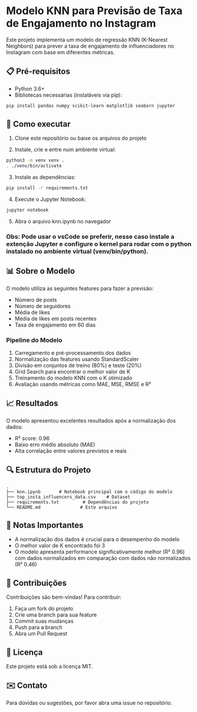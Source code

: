 # Modelo KNN para Previsão de Taxa de Engajamento no Instagram

Este projeto implementa um modelo de regressão KNN (K-Nearest Neighbors) para prever a taxa de engajamento de influenciadores no Instagram com base em diferentes métricas.

## 📋 Pré-requisitos

- Python 3.6+
- Bibliotecas necessárias (instaláveis via pip):
```bash
pip install pandas numpy scikit-learn matplotlib seaborn jupyter
```

## 🚀 Como executar

1. Clone este repositório ou baixe os arquivos do projeto

2. Instale, crie e entre num ambiente virtual:
```bash
python3 -m venv venv .
. ./venv/bin/activate
```
3. Instale as dependências:
```bash
pip install -r requirements.txt
```
4. Execute o Jupyter Notebook:
```bash
jupyter notebook
```

5. Abra o arquivo knn.ipynb no navegador

### Obs: Pode usar o vsCode se preferir, nesse caso instale a extenção Jupyter e configure o kernel para rodar com o python instalado no ambiente virtual (venv/bin/python).

## 📊 Sobre o Modelo

O modelo utiliza as seguintes features para fazer a previsão:
- Número de posts
- Número de seguidores 
- Média de likes
- Média de likes em posts recentes
- Taxa de engajamento em 60 dias

### Pipeline do Modelo
1. Carregamento e pré-processamento dos dados
2. Normalização das features usando StandardScaler
3. Divisão em conjuntos de treino (80%) e teste (20%)
4. Grid Search para encontrar o melhor valor de K
5. Treinamento do modelo KNN com o K otimizado
6. Avaliação usando métricas como MAE, MSE, RMSE e R²

## 📈 Resultados

O modelo apresentou excelentes resultados após a normalização dos dados:
- R² score: 0.96
- Baixo erro médio absoluto (MAE)
- Alta correlação entre valores previstos e reais

## 🔍 Estrutura do Projeto

```
.
├── knn.ipynb       # Notebook principal com o código do modelo
├── top_insta_influencers_data.csv    # Dataset
├── requirements.txt         # Dependências do projeto
└── README.md               # Este arquivo
```

## 📝 Notas Importantes

- A normalização dos dados é crucial para o desempenho do modelo
- O melhor valor de K encontrado foi 3
- O modelo apresenta performance significativamente melhor (R² 0.96) com dados normalizados em comparação com dados não normalizados (R² 0.46)

## 👥 Contribuições

Contribuições são bem-vindas! Para contribuir:
1. Faça um fork do projeto
2. Crie uma branch para sua feature
3. Commit suas mudanças
4. Push para a branch
5. Abra um Pull Request

## 📄 Licença

Este projeto está sob a licença MIT.

## ✉️ Contato

Para dúvidas ou sugestões, por favor abra uma issue no repositório.